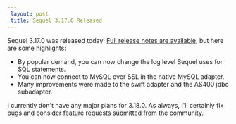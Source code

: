 ```yaml
---
 layout: post
 title: Sequel 3.17.0 Released
---
```


Sequel 3.17.0 was released today!  <a href="/rdoc/files/doc/release_notes/3_17_0_txt.html">Full release notes are available</a>, but here are some highlights:

* By popular demand, you can now change the log level Sequel uses for SQL statements.
* You can now connect to MySQL over SSL in the native MySQL adapter.
* Many improvements were made to the swift adapter and the AS400 jdbc subadapter.

I currently don't have any major plans for 3.18.0.  As always, I'll certainly fix bugs and consider feature requests submitted from the community.
